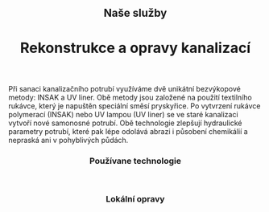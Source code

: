 <header class="page-header page-header--centered">
    <router-link to="/sluzby"><h2 class="page-header__subtitle page-header__subtitle--link">Naše služby</h2></router-link>
    <h1 class="page-header__title">Rekonstrukce a opravy kanalizací</h1>
</header>

<section class="page-paragraph">
    <main class="page-paragraph__content">
        <p class="page-paragraph__text">Při sanaci kanalizačního potrubí využíváme dvě unikátní bezvýkopové metody: INSAK a UV liner. Obě metody jsou založené na použití textilního rukávce, který je napuštěn speciální směsí pryskyřice. Po vytvrzení rukávce polymerací (INSAK) nebo UV lampou (UV liner) se ve staré kanalizaci vytvoří nové samonosné potrubí. Obě technologie zlepšují hydraulické parametry potrubí, které pak lépe odolává abrazi i působení chemikálií a nepraská ani v pohyblivých půdách.</p>
    </main>
</section>

<header class="page-header page-header--centered">
    <h3 class="page-header__section-title">Používane technologie</h3>
</header>

<section class="section section--wide section--centered">
    <InfoBox
      title="Bezvýkopová sanace kanalizace metodou INSAK"
      text="Metoda INSAK patří mezi inverzní rukávcové bezvýkopové metody. Metoda je vhodná pro potrubí z různých materiálů i tvarů. Vložka se nasytí pryskyřicí a za pomocí tlaku vody nebo páry se instaluje/vytvrdí v potrubí."
      ctaUrl="/sluzby/kanalizace/insak"
      ctaText="Zjistit více"
      imageUrl="/img/sluzby/kanalizace/1.png"
      :imageRight="true"
      :imageBig="true"
      :isBlue="true"
    />
    <InfoBox
      title="Bezvýkopová sanace kanalizace pomocí metody UV Liner"
      text="Metoda UV liner patří mezi bezvýkopové rukávcové metody. Bezešvá vložka ze skelných vláken se strukturou mřížky, se nasytí vhodnou pryskyřicí a za pomocí UV záření vytvrdí."
      ctaUrl="/sluzby/kanalizace/uv-liner"
      ctaText="Zjistit více"
      imageUrl="/img/sluzby/kanalizace/2.png"
      :imageLeft="true"
      :imageBig="true"
      :isWhite="true"
    />
</section>

<header class="page-header page-header--centered">
    <h3 class="page-header__section-title">Lokální opravy</h3>
</header>

<section class="section section--wide section--centered">
    <InfoBox
      title="Bezvýkopová oprava krátkým sanačním rukávcem"
      text=""
      ctaUrl="/sluzby/kanalizace/lokalni-opravy/sanacnim-rukavcem"
      ctaText="Zjistit více"
      imageUrl="/img/sluzby/kanalizace/3.png"
      :imageRight="true"
      :imageBig="true"
      :isBlue="true"
    />
    <InfoBox
      title="Bezvýkopová oprava kloboukem"
      text=""
      ctaUrl="/sluzby/kanalizace/lokalni-opravy/kloboukem"
      ctaText="Zjistit více"
      imageUrl="/img/sluzby/kanalizace/4.png"
      :imageLeft="true"
      :imageBig="true"
      :isWhite="true"
    />
    <InfoBox
      title="Bezvýkopová oprava technologií Quick-Lock"
      text=""
      ctaUrl="/sluzby/kanalizace/lokalni-opravy/quick-lock"
      ctaText="Zjistit více"
      imageUrl="/img/sluzby/kanalizace/5.png"
      :imageRight="true"
      :imageBig="true"
      :isBlue="true"
    />
</section>

<ReferencesSection/>

<AboutUsSection/>

<Contact />